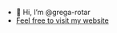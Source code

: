 - 👋 Hi, I’m @grega-rotar
- [Feel free to visit my website](https://etiam.si/)
<!---
grega-rotar/grega-rotar is a ✨ special ✨ repository because its `README.md` (this file) appears on your GitHub profile.
You can click the Preview link to take a look at your changes.
--->
